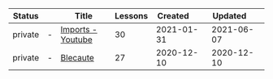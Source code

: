 |Status| |Title|Lessons|Created&nbsp;&nbsp;&nbsp;&nbsp;&nbsp;&nbsp;|Updated&nbsp;&nbsp;&nbsp;&nbsp;&nbsp;&nbsp;|
|------|-|-----|-------|--------------|--------------|
|private|-|[Imports - Youtube](https://www.lingq.com/en/learn/pt/web/library/course/780316)|30|2021-01-31|2021-06-07
|private|-|[Blecaute](https://www.lingq.com/en/learn/pt/web/library/course/746625)|27|2020-12-10|2020-12-10
